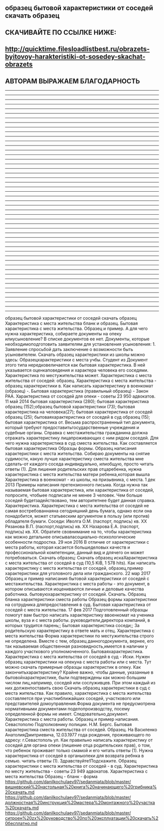 образец бытовой характеристики от соседей скачать образец
--------------------------------------------------
СКАЧИВАЙТЕ ПО ССЫЛКЕ НИЖЕ:
--------------------------------------------------
http://quicktime.filesloadlistbest.ru/obrazets-byitovoy-harakteristiki-ot-sosedey-skachat-obrazets
--------------------------------------------------
АВТОРАМ ВЫРАЖАЕМ БЛАГОДАРНОСТЬ
--------------------------------------------------
--------------------------------------------------
--------------------------------------------------
--------------------------------------------------
--------------------------------------------------
--------------------------------------------------
--------------------------------------------------
--------------------------------------------------
--------------------------------------------------
--------------------------------------------------
--------------------------------------------------
--------------------------------------------------
--------------------------------------------------
--------------------------------------------------
--------------------------------------------------
--------------------------------------------------
--------------------------------------------------
--------------------------------------------------
--------------------------------------------------
--------------------------------------------------
--------------------------------------------------
--------------------------------------------------
--------------------------------------------------
--------------------------------------------------
--------------------------------------------------
--------------------------------------------------
--------------------------------------------------
--------------------------------------------------
--------------------------------------------------
--------------------------------------------------
--------------------------------------------------
--------------------------------------------------
--------------------------------------------------
--------------------------------------------------
--------------------------------------------------
--------------------------------------------------
--------------------------------------------------
--------------------------------------------------
--------------------------------------------------
--------------------------------------------------
--------------------------------------------------
--------------------------------------------------
--------------------------------------------------
--------------------------------------------------
--------------------------------------------------
--------------------------------------------------
--------------------------------------------------
--------------------------------------------------
--------------------------------------------------
--------------------------------------------------
образец бытовой характеристики от соседей скачать образец Характеристика с места жительства  бланк и образец. Бытовая характеристика с места жительства. Образец и пример. А для чего нужна характеристика, собираете документы на опеку илиусыновление? В списке документов ее нет. Документы, которые необходимоподготовить заявителям для установления усыновления: 1. Заявление спросьбой дать заключение о возможности быть усыновителем. Скачать образец характеристики из школы можно здесь: Образецхарактеристики с места учбы. Студент из  Документ этого типа нередковеличается как бытовая характеристика. В ней указывается оценкаповедения и характера человека его соседями. Характеристика по местужительства может. Характеристика с места жительства от соседей: образец. Характеристика с места жительства - образец характеристики в. Как написать характеристику в военкомат (образец) -. Бытовая характеристика (правильный образец) - Закон РАА. Характеристика от соседей для опеки - советы 23 950 адвокатов. 11 май 2014  бытовая характеристика (280); бытовая характеристика образец (152);образец бытовой характеристики (73); бытовая характеристика на человека(27); бытовая характеристика от соседей образец (25); бытоваяхарактеристика от соседей в суд образец (15); бытовая характеристика от. Весьма распространенный тип документа, который требуют предоставитьгосударственные учреждения и судебные органы. Справка с местажительства гражданина должна отражать характеристику лицапроживающих с ним рядом соседей. Для чего нужна характеристика в суд сместа жительства. Как составляется бытовая характеристика Образцы формы. Образец написания характеристики с места жительства. Собираю документы на снятие судимости, какую лучше характеристику сместа жительства мне сделать-от каждого соседа индивидуально, илиобщую, просто читать ответы (1). Для лишения родительских прав отцаребенка, нужна характеристика с места жительства матери ребенка,которая вышла
Характеристика в военкомат - из школы, на призывника, с места. 1 дек 2013  Примеры написания претензионного письма. Когда нужна так называемая бытовая характеристика, или характеристика от соседей, попросите, чтобыее подписали не менее 3 человек. Чем больше соседей будетзадействовано, тем авторитетнее будет данная справка. Характеристика. Характеристика с места жительства от соседей  не самая востребованнаяна сегодняшний день бумага, однако если она понадобится, может статьвеским аргументом в пользу (или против) обладателя бумаги. Соседи: Иволга О.М. (паспорт, подпись) кв. ХХ Рязанова В.П. (паспорт,подпись) кв. ХХ Назарова Е.А. (паспорт, подпись) кв. ХХ. Обратите свовнимание на то, чтобы характеристика как можно детальнее описываласоциально-психологические особенности подростка. 29 ноя 2016  В отличие от характеристики с места работы, которая касается большеделовых качеств и профессиональной компетенции, данный вид  и длячего он может потребоваться. Скачать образец: Скачать образец искаХарактеристика с места жительства от соседей в суд (10,5 KiB, 1 578 hits). Как написать характеристику с места жительства от соседей, образец,пример характеристики для уголовного дела или гражданского. 22 мар 2017  Образец и пример написания бытовой характеристики от соседей с местажительства. Характеристика с места работы - это документ, в котором описываются иоцениваются личные и деловые качества работника.  бытовуюхарактеристику от соседей. Скачать. Образец бланка характеристики сместа работы  Образец формы характеристики на сотрудника дляпредоставления в суд. Бытовая характеристика от соседей с места жительства. 17 фев 2017  Подготовленный образцы помогут вам быстро написать характеристику ввоенкомат на ученика школы, вуза и с места работы.  руководители,директора компаний, в которых трудится парень;; Бытовая характеристика соседи;; За родительскую характеристику в ответе мать и отец. Характеристика с места жительства Форма характеристики по местужительства строго не определена. Вместе с тем, образец данногодокумента, вернее, его так называемая общественная разновидность,имеется в наличии у каждого участкового уполномоченного. Бытоваяхарактеристика. Характеристика с места жительства от соседей в суд - Иски. Нужен образец характеристики на опекуна с места работы или с места. Тут можно скачать примерные образцы характеристик в опеку. Как закончитьхарактеристику? Крайне важно, чтобы данные, указанные в бытовойхарактеристике, были подтверждены как можно большим числом лиц,например, соседей или сослуживцев. При этом каждый из них долженпоставить свою
Скачать образец характеристики в суд с места жительства. Как правило, характеристика с места жительства составляется при участииближайших соседей, участкового или представителей домоуправления.Форма документа не предусмотрена нормативными документами поделопроизводству, посему определенной формы не имеет. Следовательно,документ. Характеристика с места работы. Образец и пример написания. Севастополю Подполковнику полиции. Н.М. Бергс. Бытовая характеристика сместа жительства от соседей. Образец. На Василенко АнатолияДмитриевича, 12.03.1977 года рождения, проживающего по адресу: г.Севастополь ул. Как правильно написать характеристику от соседей для органа опеки (лишение отца родительских прав), о том, что ребенок проживает только смамой и его читать ответы (1). Нужна характеристика от соседей в органыопеки для возврата ребнка в семью. читать ответы (1). Здравствуйте!Подскажите. Образец характеристики с места жительства от соседей - в суд. Характеристика по месту жительства - советы 23 949 адвокатов. Характеристика с места жительства  Образец - бланк - форма
https://github.com/danilkochulaev97/sedanmiata/blob/master/вишневский%20настольная%20книга%20начинающего%20грибника%20скачать.md
https://github.com/danilkochulaev97/sedanmiata/blob/master/должностная%20инструкция%20мастера%20монтажного%20участка%20скачать.md
https://github.com/danilkochulaev97/sedanmiata/blob/master/ситроен%20zx%20руководство%20по%20эксплуатации%20скачать%20бесплатно.md